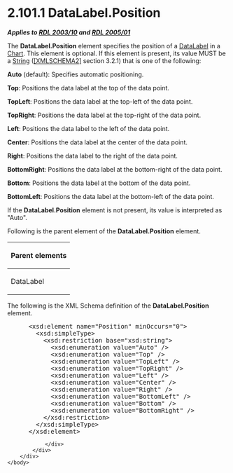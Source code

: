 <html dir="LTR" xmlns:mshelp="http://msdn.microsoft.com/mshelp" xmlns:ddue="http://ddue.schemas.microsoft.com/authoring/2003/5" xmlns:xlink="http://www.w3.org/1999/xlink" xmlns:tool="http://www.microsoft.com/tooltip">
    <head>
        <meta http-equiv="Content-Type" content="text/html; CHARSET=utf-8"></meta>
        <meta name="save" content="history"></meta>
        <title>2.101.1 DataLabel.Position</title>
        <xml>
            <mshelp:toctitle title="2.101.1 DataLabel.Position"></mshelp:toctitle>
            <mshelp:rltitle title="[MS-RDL]: DataLabel.Position"></mshelp:rltitle>
            <mshelp:keyword index="A" term="5cbd8092-04c0-4c3b-8b16-8335a52e20bd"></mshelp:keyword>
            <mshelp:attr name="DCSext.ContentType" value="open specification"></mshelp:attr>
            <mshelp:attr name="AssetID" value="5cbd8092-04c0-4c3b-8b16-8335a52e20bd"></mshelp:attr>
            <mshelp:attr name="TopicType" value="kbRef"></mshelp:attr>
            <mshelp:attr name="DCSext.Title" value="[MS-RDL]: DataLabel.Position" />
        </xml>
    </head>
    <body>
        <div id="header">
            <h1 class="heading">2.101.1 DataLabel.Position</h1>
        </div>
        <div id="mainSection">
            <div id="mainBody">
                <div id="allHistory" class="saveHistory"></div>
                <div id="sectionSection0" class="section" name="collapseableSection">
                    

<p><b><i>Applies to </i></b><a href="a7e2ad00-07c8-4f6d-80ab-3ad55df7b233.html"><b><i>RDL 2003/10</i></b></a><b>
<i>and </i></b><a href="3ebe2912-4958-4832-b391-cad1f5e13338.html"><b><i>RDL 2005/01</i></b></a></p>

<p>The <b>DataLabel.Position</b> element specifies the position
of a <a href="64273976-3568-4d05-b4ee-300c53a5736c.html">DataLabel</a> in a <a href="b0ab5524-7eb2-47a7-a4d3-230f5c8c5526.html">Chart</a>. This element is
optional. If this element is present, its value MUST be a <a href="1ed81ef3-a683-45e3-aaad-bd2bbe71bc3d.html">String</a> (<a href="https://go.microsoft.com/fwlink/?LinkId=90610">[XMLSCHEMA2]</a> section
3.2.1) that is one of the following:</p>

<p><b>Auto</b> (default): Specifies automatic
positioning.</p>

<p><b>Top</b>: Positions the data label at the top of
the data point.</p>

<p><b>TopLeft</b>: Positions the data label at the
top-left of the data point.</p>

<p><b>TopRight</b>: Positions the data label at the
top-right of the data point.</p>

<p><b>Left</b>: Positions the data label to the left of
the data point.</p>

<p><b>Center</b>: Positions the data label at the center
of the data point.</p>

<p><b>Right</b>: Positions the data label to the right
of the data point.</p>

<p><b>BottomRight</b>: Positions the data label at the
bottom-right of the data point.</p>

<p><b>Bottom</b>: Positions the data label at the bottom
of the data point.</p>

<p><b>BottomLeft</b>: Positions the data label at the
bottom-left of the data point.</p>

<p>If the <b>DataLabel.Position</b> element is not present, its
value is interpreted as &quot;Auto&quot;.</p>

<p>Following is the parent element of the <b>DataLabel.Position</b>
element.</p>

<table>
 <thead>
  <tr>
   <th>
   <p>Parent elements</p>
   </th>
  </tr>
 </thead>
 <tr>
  <td>
  <p>DataLabel</p>
  </td>
 </tr>
</table>

<p>The following is the XML Schema definition of the <b>DataLabel.Position</b>
element.</p>

<dl>
<dd>
<div><pre> &lt;xsd:element name=&quot;Position&quot; minOccurs=&quot;0&quot;&gt;
   &lt;xsd:simpleType&gt;
     &lt;xsd:restriction base=&quot;xsd:string&quot;&gt;
       &lt;xsd:enumeration value=&quot;Auto&quot; /&gt;
       &lt;xsd:enumeration value=&quot;Top&quot; /&gt;
       &lt;xsd:enumeration value=&quot;TopLeft&quot; /&gt;
       &lt;xsd:enumeration value=&quot;TopRight&quot; /&gt;
       &lt;xsd:enumeration value=&quot;Left&quot; /&gt;
       &lt;xsd:enumeration value=&quot;Center&quot; /&gt;
       &lt;xsd:enumeration value=&quot;Right&quot; /&gt;
       &lt;xsd:enumeration value=&quot;BottomLeft&quot; /&gt;
       &lt;xsd:enumeration value=&quot;Bottom&quot; /&gt;
       &lt;xsd:enumeration value=&quot;BottomRight&quot; /&gt;
     &lt;/xsd:restriction&gt;
   &lt;/xsd:simpleType&gt;
 &lt;/xsd:element&gt;
</pre></div>
</dd></dl>


                </div>
            </div>
        </div>
    </body>
</html>